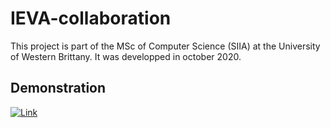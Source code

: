 # IEVA-collaboration

This project is part of the MSc of Computer Science (SIIA) at the University of Western Brittany. It was developped in october 2020.

## Demonstration

[![Link](https://img.youtube.com/vi/-CUlt3WNBMs/0.jpg)](https://www.youtube.com/watch?v=-CUlt3WNBMs)
